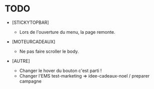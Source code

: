 # TODO

- [STICKYTOPBAR]
	- Lors de l'ouverture du menu, la page remonte.

- [MOTEURCADEAUX]
	- Ne pas faire scroller le body.

- [AUTRE]
	- Changer le hover du bouton c'est parti !
	- Changer l'EMS test-marketing => idee-cadeaux-noel / preparer campagne